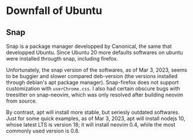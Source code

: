 # Downfall of Ubuntu

## Snap

Snap is a package manager developped by Canonical, the same that developped Ubuntu. Since Ubuntu 20 more defaults softwares on ubuntu were installed througth snap, including firefox.

Unfortunately, the snap version of the softwares, as of Mar 3, 2023, seems to be buggier and slower compared deb-version (the versions installed through debian's apt package manager). Snap-firefox does not support customization with `userChrome.css`. I also had certain obscure bugs with treesitter on snap-neovim, which was only resolved after building neovim from source.

By contrast, apt will install more stable, but seriesly outdated softwares. Just for some quick examples, as of Mar 3, 2023, apt will install nodejs 10, whose latest LTS is version 18; it will install neovim 0.4, while the most commonly used version is 0.8.
